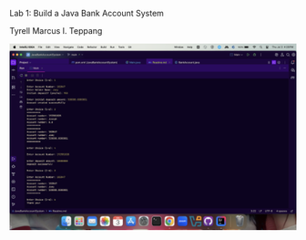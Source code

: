 Lab 1: Build a Java Bank Account System

Tyrell Marcus I. Teppang

<img src="Lab1-OOP-Teppang-Screenshot.png">
